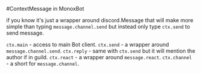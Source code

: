 #ContextMessage in MonoxBot

if you know it's just a wrapper around discord.Message that will make more simple than typing ``message.channel.send`` but instead only type ``ctx.send`` to send message.


``ctx.main`` - access to main Bot client.
``ctx.send`` - a wrapper around ``message.channel.send``.
``ctx.reply`` - same with ``ctx.send`` but it will mention the author if in guild.
``ctx.react`` - a wrapper around ``message.react``.
``ctx.channel`` - a short for ``message.channel``. 

